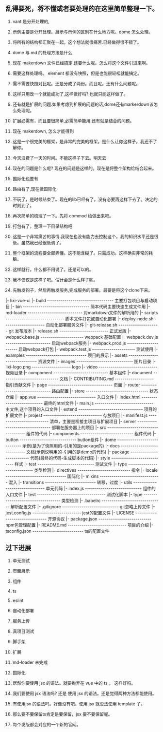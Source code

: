 ## 乱得要死，将不懂或者要处理的在这里简单整理一下。

1. vant 是分开处理的,

2. 示例主要是分开处理。展示与示例的区别在什么地方呢。dome 怎么处理。

3. 将所有的结构都汇聚在一起。这个想法就很痛苦.已经做得很不错了。

4. dome 与 md 的处理方法是什么

5. 现在 makerdown 文件已经搞定,还要什么呢。怎么将这个文件引进来啊。

6. 需要这样处理吗。 element 都没有快照，但是也能很轻松就能搞定。

7. 需不需要快照对比呢。还是分成了两份。而且呢。还有什么问题呢。

8. 这样只用改一个就能成功了,这样做好吗? 也就只能这样做了。

9. 还有就是扩展的问题.如果考虑到扩展的问题的话,dome还有markerdown该怎么处理呢。

10. 扩展必需有，而且要很简单,必需简单能用,还有就是结合的问题。

11. 现在 makerdown, 怎么才能得到

12. 这是一个很完美的框架，是非常的完美的框架。是什么让你这样子。我还不了解你。

13. 今天浪费了一天的时间。不能这样子下去。明天去

14. 现在的问题是什么呢? 现在的问题是这样的。现在是将整个架构给结合起来。

15. 国际化也要有

16. 路由有了,现在做国际化

17. 不玩了，是时候结束了。现在的lib已经有了。没有必要再这样下去了。决定的时刻到了。

18. 再次简单的梳理了一下。先将 commod 给做出来吧。

19. 打包有了，整理一下目录结构吧

20. 这是一个非常痛苦的事情.我现在也没有能力去控制这个，我的知识水平还是很低。虽然我已经很低调了。

21. 整个框架的流程要全部弄懂。这不能含糊了。只需成功。这样确实非常的耗脑。

22. 这样就行。什么都不用说了。还是可以的。

23. 我不仅仅是这样子吧。估计会是什么样子呢。

24. 先触发钩子，然后再触发服务,完成服务的部署。最要是将这个clone下来。

|- lixi-vue-ui
  |- build ---------------------------------- 主要打包项目与启动项目
    |- bin ---------------------------------- 简本代码主要快速生成文件用
    |- md-loader ---------------------------- 对markdown文件的解析用的
    |- scripts ------------------------------ 脚本文件打包或自动化部署
      |- deploy-node.sh --------------------- 自动化部署服务文件
      |- git-release.sh --------------------- git 发布版本
      |- release.sh ------------------------- 正式发版
    |- webpack.base.js ---------------------- webpack 基础配置
    |- webpack.dev.js ----------------------- 启动webpack服务
    |- webpack.prod.js ---------------------- 启动webpack打包
    |- webpack.test.js ---------------------- 测试使用
  |- examples ------------------------------- 项目的展示
    |- assets ------------------------------- 资源文件
      |- images ----------------------------- 图片目录
        |- lixi-logo.png -------------------- logo
      |- video ------------------------------ 视频目录
    |- compoment ---------------------------- 基本组件
    |- document ----------------------------- 文档
      |- CONTRIBUTING.md -------------------- 指引贡献文件
    |- page --------------------------------- 页面
    |- router ------------------------------- 路由配置
    |- store -------------------------------- 状态仓库
    |- app.vue ------------------------------ 入口文件
    |- index.html --------------------------- 最终的html文件
    |- main.js ------------------------------ 主文件,这个项目的入口文件
  |- extend --------------------------------- 项目的扩展文件
    |- projest ------------------------------ 存放项目
    |- manifest.js -------------------------- 清单，主要是桥接主项目与扩展项目
  |- server --------------------------------- 部署在服务器上的项目
  |- src ------------------------------------ 组件的代码
    |- compoments --------------------------- 组件代码
      |- button ----------------------------- button组件
        |- dome ----------------------------- 示例(是为了快照用的-引用的是package的)
        |- docs ----------------------------- 文档(示例说明用的-引用的是demo的代码)
        |- package -------------------------- 代码(最终的代码-生成脚本的代码)
        |- style ---------------------------- 样式
        |- test ----------------------------- 测试文件
        |- type ----------------------------- 类型检测
    |- directives --------------------------- 指令
    |- locale ------------------------------- 国际化
    |- mixins ------------------------------- 混入
    |- transitions -------------------------- 转移，过度
    |- utils -------------------------------- 单元代码
    |- index.js ----------------------------- 组件的入口文件
  |- test ----------------------------------- 测试化脚本
  |- type ----------------------------------- 类型检测
  |- .babelrc ------------------------------- 解析配置文件
  |- .gitignore ----------------------------- git忽略上传文件
  |- jest.config.js ------------------------- jest的配置文件
  |- LICENSE -------------------------------- 开源协议
  |- package.json --------------------------- npm包管理配置
  |- README.md ------------------------------ 项目的介绍
  |- tsconfig.json -------------------------- ts的配置文件

## 过下进展

1. 单元测试
2. 页面展示
3. 组件
4. ts
5. eslint
6. 自动化部署
7. 服务上传
8. 真项目测试
9. 脚手架
10. 扩展
11. md-loader 未完成


25. 国际化

26. 居然你要使用 jsx 的语法。就要抛弃在 vue 中的 ts 。 这样好吗。

27. 我们要使用 jsx 语法吗? 还是 使用 jsx 的语法。还是觉得两种方法都能使用。

28. 有使用jsx 的语法吗。好像没有吧。使用 jsx 就没法使用 template 了。

29. 那么要不要保留ts肯定是要保留，jsx 要不要保留呢。

30. 每个发版都会对应的一个新的官网。